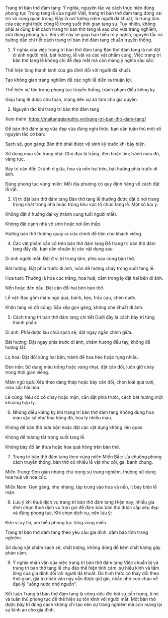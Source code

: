 Trang trí bàn thờ đám tang: Ý nghĩa, nguyên tắc và cách thực hiện đúng phong tục
Trong tang lễ của người Việt, trang trí bàn thờ đám tang đóng vai trò vô cùng quan trọng. Đây là nơi tưởng niệm người đã khuất, là trung tâm của các nghi thức cúng lễ trong suốt thời gian tang sự. Tuy nhiên, không phải ai cũng biết cách trang trí bàn thờ tang lễ sao cho vừa trang nghiêm, vừa đúng phong tục. Bài viết này sẽ giúp bạn hiểu rõ ý nghĩa, nguyên tắc và hướng dẫn chi tiết cách trang trí bàn thờ đám tang chuẩn truyền thống.

1. Ý nghĩa của việc trang trí bàn thờ đám tang
Bàn thờ đám tang là nơi đặt di ảnh người mất, bát hương, lễ vật và các vật phẩm cúng. Việc trang trí bàn thờ tang lễ không chỉ để đẹp mắt mà còn mang ý nghĩa sâu sắc:

Thể hiện lòng thành kính của gia đình đối với người đã khuất.

Tạo không gian trang nghiêm để các nghi lễ diễn ra thuận lợi.

Thể hiện sự tôn trọng phong tục truyền thống, tránh phạm điều kiêng kỵ.

Giúp tang lễ được chu toàn, mang đến sự an tâm cho gia quyến.

2. Nguyên tắc khi trang trí bàn thờ đám tang

Xem thêm: https://maitanggiangtho.vn/trang-tri-ban-tho-dam-tang/

Để bàn thờ đám tang vừa đẹp vừa đúng nghi thức, bạn cần tuân thủ một số nguyên tắc cơ bản:

Sạch sẽ, gọn gàng: Bàn thờ phải được vệ sinh kỹ trước khi bày biện.

Sử dụng màu sắc trang nhã: Chủ đạo là trắng, đen hoặc tím; tránh màu đỏ, vàng rực.

Bày trí cân đối: Di ảnh ở giữa, hoa và nến hai bên, bát hương phía trước di ảnh.

Đúng phong tục vùng miền: Mỗi địa phương có quy định riêng về cách đặt lễ vật.

3. Vị trí đặt bàn thờ đám tang
Bàn thờ tang lễ thường được đặt ở nơi trang trọng nhất trong nhà hoặc trong khu vực tổ chức tang lễ. Một số lưu ý:

Không đặt ở hướng đại kỵ (tránh xung tuổi người mất).

Không đặt cạnh nhà vệ sinh hoặc nơi ẩm thấp.

Hướng bàn thờ thường quay ra cửa chính để tiện cho khách viếng.

4. Các vật phẩm cần có trên bàn thờ đám tang
Để trang trí bàn thờ đám tang đầy đủ, bạn cần chuẩn bị các vật dụng sau:

Di ảnh người mất: Đặt ở vị trí trung tâm, phía sau cùng bàn thờ.

Bát hương: Đặt phía trước di ảnh, luôn để hương cháy trong suốt tang lễ.

Hoa tươi: Thường là hoa cúc trắng, hoa huệ; cắm trong lọ đặt hai bên di ảnh.

Nến hoặc đèn dầu: Đặt cân đối hai bên bàn thờ.

Lễ vật: Bao gồm mâm ngũ quả, bánh, kẹo, trầu cau, chén nước.

Khăn tang và đồ cúng: Sắp xếp gọn gàng, không che khuất di ảnh.

5. Cách trang trí bàn thờ đám tang chi tiết
Dưới đây là cách bày trí từng thành phần:

Di ảnh: Phải được lau chùi sạch sẽ, đặt ngay ngắn chính giữa.

Bát hương: Đặt ngay phía trước di ảnh, châm hương đều tay, không để hương tắt.

Lọ hoa: Đặt đối xứng hai bên, tránh để hoa héo hoặc rụng nhiều.

Đèn nến: Sử dụng màu trắng hoặc vàng nhạt, đặt cân đối, luôn giữ cháy trong thời gian viếng.

Mâm ngũ quả: Xếp theo dạng tháp hoặc bày cân đối, chọn loại quả tươi, màu sắc hài hòa.

Lễ cúng: Nếu có cỗ chay hoặc mặn, cần đặt phía trước, cách bát hương một khoảng hợp lý.

6. Những điều kiêng kỵ khi trang trí bàn thờ đám tang
Không dùng hoa màu sặc sỡ như hoa hồng đỏ, hoa ly nhiều màu.

Không để bàn thờ bừa bộn hoặc đặt các vật dụng không liên quan.

Không để hương tắt trong suốt tang lễ.

Không bày đồ ăn thừa hoặc hoa quả hỏng trên bàn thờ.

7. Trang trí bàn thờ đám tang theo vùng miền
Miền Bắc: Ưa chuộng phong cách truyền thống, bàn thờ có nhiều lễ vật như xôi, gà, bánh chưng.

Miền Trung: Đơn giản nhưng chú trọng sự trang nghiêm, thường sử dụng hoa huệ và hoa cúc.

Miền Nam: Gọn gàng, nhẹ nhàng, tập trung vào hoa và nến, ít bày biện lễ mặn.

8. Lưu ý khi thuê dịch vụ trang trí bàn thờ đám tang
Hiện nay, nhiều gia đình chọn thuê dịch vụ trọn gói để đảm bảo bàn thờ được sắp xếp đẹp và đúng phong tục. Khi chọn dịch vụ, nên lưu ý:

Đơn vị uy tín, am hiểu phong tục từng vùng miền.

Trang trí bàn thờ đám tang theo yêu cầu gia đình, đảm bảo tính trang nghiêm.

Sử dụng vật phẩm sạch sẽ, chất lượng, không dùng đồ kém chất lượng gây phản cảm.

9. Ý nghĩa nhân văn của việc trang trí bàn thờ đám tang
Việc chuẩn bị và trang trí bàn thờ tang lễ chu đáo thể hiện tình cảm, sự hiếu kính và tấm lòng của gia đình đối với người đã khuất. Dù hình thức có thay đổi theo thời gian, giá trị nhân văn này vẫn được giữ gìn, nhắc nhở con cháu về đạo lý “uống nước nhớ nguồn”.

Kết luận
Trang trí bàn thờ đám tang là công việc đòi hỏi sự cẩn trọng, tỉ mỉ và tuân thủ phong tục để thể hiện sự tôn kính với người mất. Một bàn thờ được bày trí đúng cách không chỉ tạo nên sự trang nghiêm mà còn mang lại sự bình an cho gia đình.


